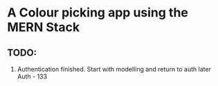 # A Colour picking app using the MERN Stack

## TODO:

1. Authentication finished. Start with modelling and return to auth later
   Auth - 133
